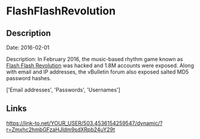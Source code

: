 # FlashFlashRevolution

## Description

Date: 2016-02-01

Description:
In February 2016, the music-based rhythm game known as <a href="http://www.flashflashrevolution.com" target="_blank" rel="noopener">Flash Flash Revolution</a> was hacked and 1.8M accounts were exposed. Along with email and IP addresses, the vBulletin forum also exposed salted MD5 password hashes.


['Email addresses', 'Passwords', 'Usernames']

## Links

https://link-to.net/YOUR_USER/503.4536154259547/dynamic/?r=Zmxhc2hmbGFzaHJldm9sdXRpb24uY29t